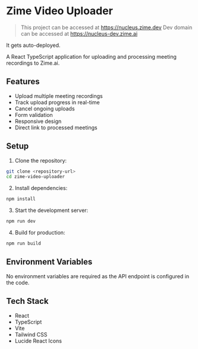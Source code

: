 # Zime Video Uploader

> This project can be accessed at https://nucleus.zime.dev
> Dev domain can be accessed at https://nucleus-dev.zime.ai

It gets auto-deployed.

A React TypeScript application for uploading and processing meeting recordings to Zime.ai.

## Features

- Upload multiple meeting recordings
- Track upload progress in real-time
- Cancel ongoing uploads
- Form validation
- Responsive design
- Direct link to processed meetings

## Setup

1. Clone the repository:
```bash
git clone <repository-url>
cd zime-video-uploader
```

2. Install dependencies:
```bash
npm install
```

3. Start the development server:
```bash
npm run dev
```

4. Build for production:
```bash
npm run build
```

## Environment Variables

No environment variables are required as the API endpoint is configured in the code.

## Tech Stack

- React
- TypeScript
- Vite
- Tailwind CSS
- Lucide React Icons 

